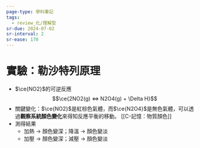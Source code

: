 ```yaml
---
page-type: 學科筆記
tags:
  - review_化/理解型
sr-due: 2024-07-02
sr-interval: 2
sr-ease: 170
---
```


# 實驗：勒沙特列原理
- $\ce{NO2}$的可逆反應 $$\ce{2NO2(g) <=> N2O4(g) + \Delta H}$$
- 關鍵變化：$\ce{NO2}$是紅棕色氣體，而$\ce{N2O4}$是無色氣體，可以透過**觀察系統顏色變化**來得知反應平衡的移動。 [[C-記憶：物質顏色]]
- 測得結果
	- 加熱 $\rightarrow$ 顏色變深；降溫 $\rightarrow$ 顏色變淡
	- 加壓 $\rightarrow$ 顏色變深；減壓 $\rightarrow$ 顏色變淡
